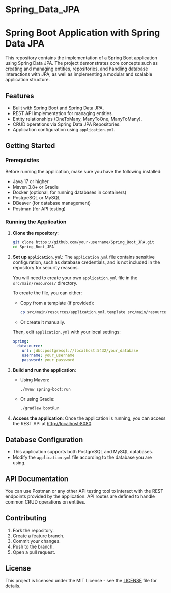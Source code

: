 ﻿# Spring_Data_JPA
# Spring Boot Application with Spring Data JPA

This repository contains the implementation of a Spring Boot application using Spring Data JPA. The project demonstrates core concepts such as creating and managing entities, repositories, and handling database interactions with JPA, as well as implementing a modular and scalable application structure.

## Features

- Built with Spring Boot and Spring Data JPA.
- REST API implementation for managing entities.
- Entity relationships (OneToMany, ManyToOne, ManyToMany).
- CRUD operations via Spring Data JPA Repositories.
- Application configuration using `application.yml`.

## Getting Started

### Prerequisites

Before running the application, make sure you have the following installed:

- Java 17 or higher
- Maven 3.8+ or Gradle
- Docker (optional, for running databases in containers)
- PostgreSQL or MySQL
- DBeaver (for database management)
- Postman (for API testing)

### Running the Application

1. **Clone the repository**:
    ```bash
    git clone https://github.com/your-username/Spring_Boot_JPA.git
    cd Spring_Boot_JPA
    ```

2. **Set up `application.yml`**:
    The `application.yml` file contains sensitive configuration, such as database credentials, and is not included in the repository for security reasons.

    You will need to create your own `application.yml` file in the `src/main/resources/` directory.

    To create the file, you can either:
    - Copy from a template (if provided):
      ```bash
      cp src/main/resources/application.yml.template src/main/resources/application.yml
      ```
    - Or create it manually.

    Then, edit `application.yml` with your local settings:
    ```yaml
    spring:
      datasource:
        url: jdbc:postgresql://localhost:5432/your_database
        username: your_username
        password: your_password
    ```

3. **Build and run the application**:

    - Using Maven:
      ```bash
      ./mvnw spring-boot:run
      ```

    - Or using Gradle:
      ```bash
      ./gradlew bootRun
      ```

4. **Access the application**:
    Once the application is running, you can access the REST API at [http://localhost:8080](http://localhost:8080).

## Database Configuration

- This application supports both PostgreSQL and MySQL databases.
- Modify the `application.yml` file according to the database you are using.

## API Documentation

You can use Postman or any other API testing tool to interact with the REST endpoints provided by the application. API routes are defined to handle common CRUD operations on entities.

## Contributing

1. Fork the repository.
2. Create a feature branch.
3. Commit your changes.
4. Push to the branch.
5. Open a pull request.

## License

This project is licensed under the MIT License - see the [LICENSE](LICENSE) file for details.
